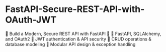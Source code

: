 # FastAPI-Secure-REST-API-with-OAuth-JWT
🚀 Build a Modern, Secure REST API with FastAPI 🚀 🔹 FastAPI, SQLAlchemy, and OAuth2 🔹 JWT authentication &amp; API security 🔹 CRUD operations &amp; database modeling 🔹 Modular API design &amp; exception handling
